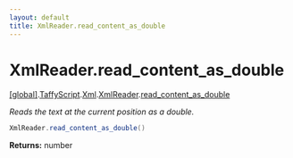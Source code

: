 ```yaml
---
layout: default
title: XmlReader.read_content_as_double
---
```


# XmlReader.read_content_as_double

[\[global\]]({{site.baseurl}}/docs/).[TaffyScript]({{site.baseurl}}/docs/TaffyScript/).[Xml]({{site.baseurl}}/docs/TaffyScript/Xml/).[XmlReader]({{site.baseurl}}/docs/TaffyScript/Xml/XmlReader/).[read_content_as_double]({{site.baseurl}}/docs/TaffyScript/Xml/XmlReader/read_content_as_double/)

_Reads the text at the current position as a double._

```cs
XmlReader.read_content_as_double()
```

**Returns:** number
